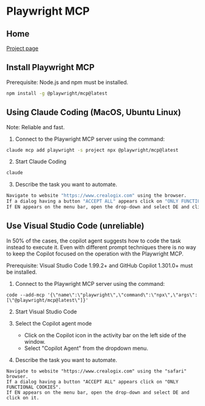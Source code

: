 # Playwright MCP

## Home

[Project page](https://github.com/microsoft/playwright-mcp)

## Install Playwright MCP

Prerequisite: Node.js and npm must be installed.

```bash
npm install -g @playwright/mcp@latest 
```

## Using Claude Coding (MacOS, Ubuntu Linux)

Note: Reliable and fast.

1. Connect to the Playwright MCP server using the command:
```bash
claude mcp add playwright -s project npx @playwright/mcp@latest
```
2. Start Claude Coding
```bash
claude
```

3. Describe the task you want to automate.
```bash
Navigate to website "https://www.crealogix.com" using the browser. 
If a dialog having a button "ACCEPT ALL" appears click on "ONLY FUNCTIONAL COOKIES". 
If EN appears on the menu bar, open the drop-down and select DE and click on it.
```

## Use Visual Studio Code (unreliable)

In 50% of the cases, the copilot agent suggests how to code the task instead to execute it.
Even with different prompt techniques there is no way to keep the Copilot focused on the operation with the Playwright MCP.

Prerequisite: Visual Studio Code 1.99.2+ and GitHub Copilot 1.301.0+ must be installed.

1. Connect to the Playwright MCP server using the command:
```pwsh 
code --add-mcp '{\"name\":\"playwright\",\"command\":\"npx\",\"args\":[\"@playwright/mcp@latest\"]}'
```
2. Start Visual Studio Code

3. Select the Copilot agent mode
   - Click on the Copilot icon in the activity bar on the left side of the window.
   - Select "Copilot Agent" from the dropdown menu.

4. Describe the task you want to automate.
```
Navigate to website "https://www.crealogix.com" using the "safari" browser. 
If a dialog having a button "ACCEPT ALL" appears click on "ONLY FUNCTIONAL COOKIES". 
If EN appears on the menu bar, open the drop-down and select DE and click on it.
```
